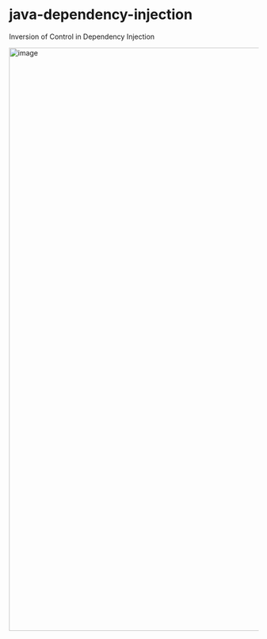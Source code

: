 # java-dependency-injection
Inversion of Control in Dependency Injection

<img width="1177" alt="image" src="https://user-images.githubusercontent.com/47033888/206791823-99f1072b-1c7c-46df-976d-cb8e52dd0223.png">

